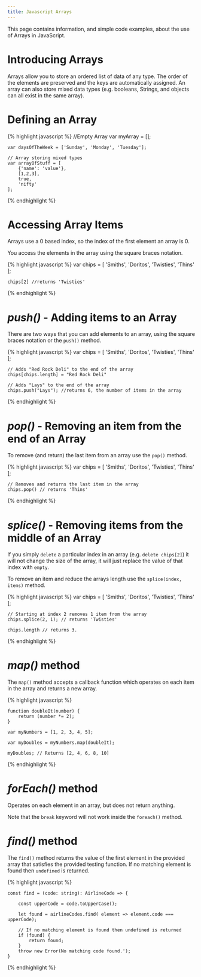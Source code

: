 ```yaml
---
title: Javascript Arrays
---
```


This page contains information, and simple code examples, about the use of Arrays in JavaScript.

# Introducing Arrays

Arrays allow you to store an ordered list of data of any type.
The order of the elements are preserved and the keys are automatically assigned.
An array can also store mixed data types (e.g. booleans, Strings, and objects can all exist in the same array).

# Defining an Array

{% highlight javascript %}
    //Empty Array
    var myArray = [];

    var daysOfTheWeek = ['Sunday', 'Monday', 'Tuesday'];

    // Array storing mixed types
    var arrayOfStuff = [
        {'name': 'value'},
        [1,2,3],
        true,
        'nifty'
    ];
{% endhighlight %}

# Accessing Array Items

Arrays use a 0 based index, so the index of the first element an array is 0.

You access the elements in the array using the square braces notation.

{% highlight javascript %}
    var chips = [
        'Smiths',
        'Doritos',
        'Twisties',
        'Thins'
    ];

    chips[2] //returns 'Twisties'
{% endhighlight %}

# *push()* - Adding items to an Array

There are two ways that you can add elements to an array, using the square braces notation or the `push()` method.

{% highlight javascript %}
    var chips = [
        'Smiths',
        'Doritos',
        'Twisties',
        'Thins'
    ];

    // Adds "Red Rock Deli" to the end of the array
    chips[chips.length] = "Red Rock Deli"

    // Adds "Lays" to the end of the array
    chips.push("Lays"); //returns 6, the number of items in the array
{% endhighlight %}

# *pop()* - Removing an item from the end of an Array

To remove (and return) the last item from an array use the `pop()` method.

{% highlight javascript %}
    var chips = [
        'Smiths',
        'Doritos',
        'Twisties',
        'Thins'
    ];

    // Removes and returns the last item in the array
    chips.pop() // returns 'Thins' 
{% endhighlight %}

# *splice()* - Removing items from the middle of an Array

If you simply `delete` a particular index in an array (e.g. `delete chips[2]`) it will not change the size of the array, it will just replace the value of that index with `empty`.

To remove an item and reduce the arrays length use the `splice(index, items)` method.

{% highlight javascript %}
    var chips = [
        'Smiths',
        'Doritos',
        'Twisties',
        'Thins'
    ];

    // Starting at index 2 removes 1 item from the array
    chips.splice(2, 1); // returns 'Twisties'

    chips.length // returns 3.
{% endhighlight %}

# *map()* method

The `map()` method accepts a callback function which operates on each item in the array and returns a new array.

{% highlight javascript %}
    
    function doubleIt(number) {
        return (number *= 2);
    }

    var myNumbers = [1, 2, 3, 4, 5];

    var myDoubles = myNumbers.map(doubleIt);

    myDoubles; // Returns [2, 4, 6, 8, 10]

{% endhighlight %}

# *forEach()* method

Operates on each element in an array, but does not return anything.

Note that the `break` keyword will not work inside the `foreach()` method.

# *find()* method

The `find()` method returns the value of the first element in the provided array that satisfies the provided testing function. If no matching element is found then `undefined` is returned.

{% highlight javascript %}
    
    const find = (code: string): AirlineCode => {

        const upperCode = code.toUpperCase();

        let found = airlineCodes.find( element => element.code === upperCode);

        // If no matching element is found then undefined is returned
        if (found) {
            return found;
        }
        throw new Error(No matching code found.');
    }
{% endhighlight %}


